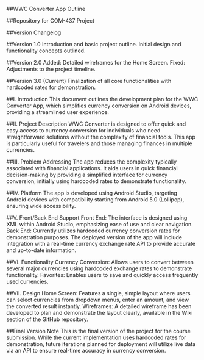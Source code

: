 ##WWC Converter App Outline

##Repository for COM-437 Project

##Version Changelog

##Version 1.0
Introduction and basic project outline.
Initial design and functionality concepts outlined.

##Version 2.0
Added: Detailed wireframes for the Home Screen.
Fixed: Adjustments to the project timeline.

##Version 3.0 (Current)
Finalization of all core functionalities with hardcoded rates for demonstration.

##I. Introduction
This document outlines the development plan for the WWC Converter App, which simplifies currency conversion on Android devices, providing a streamlined user experience.

##II. Project Description
WWC Converter is designed to offer quick and easy access to currency conversion for individuals who need straightforward solutions without the complexity of financial tools. This app is particularly useful for travelers and those managing finances in multiple currencies.

##III. Problem Addressing
The app reduces the complexity typically associated with financial applications. It aids users in quick financial decision-making by providing a simplified interface for currency conversion, initially using hardcoded rates to demonstrate functionality.

##IV. Platform
The app is developed using Android Studio, targeting Android devices with compatibility starting from Android 5.0 (Lollipop), ensuring wide accessibility.

##V. Front/Back End Support
Front End: The interface is designed using XML within Android Studio, emphasizing ease of use and clear navigation.
Back End: Currently utilizes hardcoded currency conversion rates for demonstration purposes. The deployed version of the app will include integration with a real-time currency exchange rate API to provide accurate and up-to-date information.

##VI. Functionality
Currency Conversion: Allows users to convert between several major currencies using hardcoded exchange rates to demonstrate functionality.
Favorites: Enables users to save and quickly access frequently used currencies.

##VII. Design
Home Screen: Features a single, simple layout where users can select currencies from dropdown menus, enter an amount, and view the converted result instantly.
Wireframes: A detailed wireframe has been developed to plan and demonstrate the layout clearly, available in the Wiki section of the GitHub repository.

##Final Version Note
This is the final version of the project for the course submission. While the current implementation uses hardcoded rates for demonstration, future iterations planned for deployment will utilize live data via an API to ensure real-time accuracy in currency conversion.
